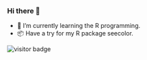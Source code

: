 ### Hi there 👋  
 
- 🌱 I’m currently learning the R programming. 
- :package: Have a try for my R package seecolor. 
 
  
  


![visitor badge](https://visitor-badge.laobi.icu/badge?page_id=songshangchen6.songshangchen6)

<!--
[![Shangchen's github stats](https://github-readme-stats.vercel.app/api?username=songshangchen6&count_private=true&theme=buefy&show_icons=true)](https://shangchen.org)


[![Top Langs](https://github-readme-stats.vercel.app/api/top-langs/?username=songshangchen6&hide=javascript,html&layout=compact&theme=buefy)](https://github.com/songshangchen6)



**songshangchen6/songshangchen6** is a ✨ _special_ ✨ repository because its `README.md` (this file) appears on your GitHub profile.

Here are some ideas to get you started:

- 🔭 I’m currently working on ...
- 🌱 I’m currently learning ...
- 👯 I’m looking to collaborate on ...
- 🤔 I’m looking for help with ...
- 💬 Ask me about ...
- 📫 How to reach me: ...
- 😄 Pronouns: ...
- ⚡ Fun fact: ...


-->
